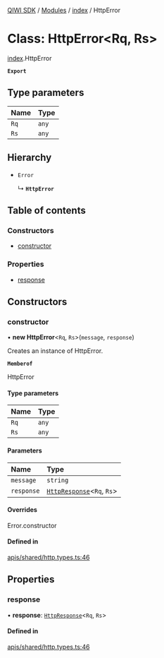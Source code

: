 [QIWI SDK](../README.md) / [Modules](../modules.md) / [index](../modules/index.md) / HttpError

# Class: HttpError<Rq, Rs\>

[index](../modules/index.md).HttpError

**`Export`**

## Type parameters

| Name | Type |
| :------ | :------ |
| `Rq` | `any` |
| `Rs` | `any` |

## Hierarchy

- `Error`

  ↳ **`HttpError`**

## Table of contents

### Constructors

- [constructor](index.HttpError.md#constructor)

### Properties

- [response](index.HttpError.md#response)

## Constructors

### constructor

• **new HttpError**<`Rq`, `Rs`\>(`message`, `response`)

Creates an instance of HttpError.

**`Memberof`**

HttpError

#### Type parameters

| Name | Type |
| :------ | :------ |
| `Rq` | `any` |
| `Rs` | `any` |

#### Parameters

| Name | Type |
| :------ | :------ |
| `message` | `string` |
| `response` | [`HttpResponse`](../interfaces/index.QIWI.HttpResponse.md)<`Rq`, `Rs`\> |

#### Overrides

Error.constructor

#### Defined in

[apis/shared/http.types.ts:46](https://github.com/AlexXanderGrib/node-qiwi-sdk/blob/8cf62fb/src/apis/shared/http.types.ts#L46)

## Properties

### response

• **response**: [`HttpResponse`](../interfaces/index.QIWI.HttpResponse.md)<`Rq`, `Rs`\>

#### Defined in

[apis/shared/http.types.ts:46](https://github.com/AlexXanderGrib/node-qiwi-sdk/blob/8cf62fb/src/apis/shared/http.types.ts#L46)
